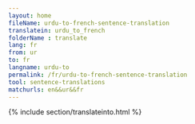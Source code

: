 ```yaml
---
layout: home
fileName: urdu-to-french-sentence-translation
translatein: urdu_to_french
folderName : translate
lang: fr
from: ur
to: fr
langname: urdu-to
permalink: /fr/urdu-to-french-sentence-translation
tool: sentence-translations
matchurls: en&&ur&&fr
---
```

{% include section/translateinto.html %}
